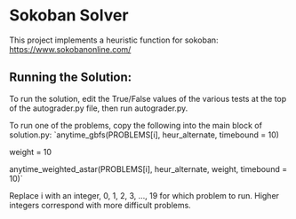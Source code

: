 # Sokoban Solver
This project implements a heuristic function for sokoban: https://www.sokobanonline.com/ 

## Running the Solution:
To run the solution, edit the True/False values of the various tests at the top of the autograder.py file, then run autograder.py. 

To run one of the problems, copy the following into the main block of solution.py:
`anytime_gbfs(PROBLEMS[i], heur_alternate, timebound = 10)

weight = 10

anytime_weighted_astar(PROBLEMS[i], heur_alternate, weight, timebound = 10)`

Replace i with an integer, 0, 1, 2, 3, ..., 19 for which problem to run. Higher integers correspond with more difficult problems.
